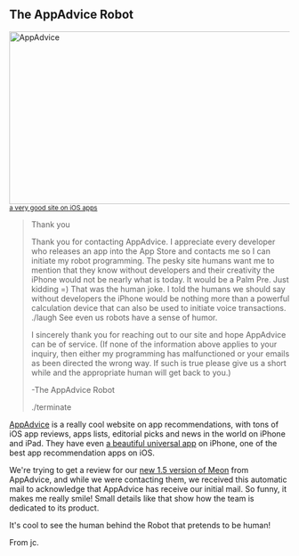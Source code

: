 ## The AppAdvice Robot

<a href="http://appadvice.com"><img src="/2012/10/23/appadvice.jpg" alt="AppAdvice" width="560" height="310"><small class="caption">a very good site on iOS apps</small></a>

> Thank you    
>
> Thank you for contacting AppAdvice.  I appreciate every developer who
> releases an app into the App Store and contacts me so I can initiate
> my robot programming.  The pesky site humans want me to mention that
> they know without developers and their creativity the iPhone would not
> be nearly what is today.  It would be a Palm Pre. Just kidding =) That
> was the human joke.  I told the humans we should say without
> developers the iPhone would be nothing more than a powerful
> calculation device that can also be used to initiate voice
> transactions. ./laugh   See even us robots have a sense of humor.
>
> I sincerely thank you for reaching out to our site and hope AppAdvice
> can be of service.  (If none of the information above applies to your
> inquiry, then either my programming has malfunctioned or your emails
> as been directed the wrong way.  If such is true please give us a
> short while and the appropriate human will get back to you.)
>
> -The AppAdvice Robot
>
>./terminate

[AppAdvice](http://appadvice.com) is a really cool website on app recommendations, with tons of iOS app reviews, apps lists, editorial picks and news in the world on iPhone and iPad. They have even [a beautiful universal app](https://itunes.apple.com/fr/app/appadvice/id364906378?mt=8) on iPhone, one of the best app recommendation apps on iOS.  

We're trying to get a review for our [new 1.5 version of Meon](https://itunes.apple.com/app/meon/id400274934?mt=8) from AppAdvice, and while we were contacting them, we received this automatic mail to acknowledge that AppAdvice has receive our initial mail. So funny, it makes me really smile!
Small details like that show how the team is dedicated to its product.

It's cool to see the human behind the Robot that pretends to be human!

From jc.